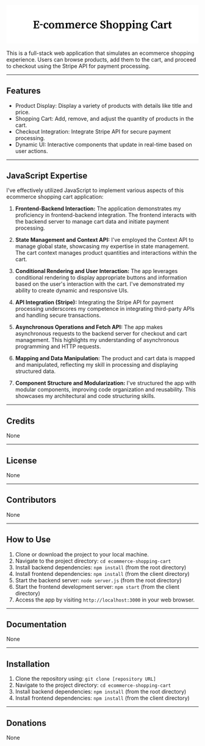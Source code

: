 ![Ecommerce Shopping Cart](store/public/as.png)

This is a full-stack web application that simulates an ecommerce shopping experience. Users can browse products, add them to the cart, and proceed to checkout using the Stripe API for payment processing.

---

## Features

- Product Display: Display a variety of products with details like title and price.
- Shopping Cart: Add, remove, and adjust the quantity of products in the cart.
- Checkout Integration: Integrate Stripe API for secure payment processing.
- Dynamic UI: Interactive components that update in real-time based on user actions.

---

## JavaScript Expertise

I've effectively utilized JavaScript to implement various aspects of this ecommerce shopping cart application:

1. **Frontend-Backend Interaction:**
   The application demonstrates my proficiency in frontend-backend integration. The frontend interacts with the backend server to manage cart data and initiate payment processing.

2. **State Management and Context API:**
   I've employed the Context API to manage global state, showcasing my expertise in state management. The cart context manages product quantities and interactions within the cart.

3. **Conditional Rendering and User Interaction:**
   The app leverages conditional rendering to display appropriate buttons and information based on the user's interaction with the cart. I've demonstrated my ability to create dynamic and responsive UIs.

4. **API Integration (Stripe):**
   Integrating the Stripe API for payment processing underscores my competence in integrating third-party APIs and handling secure transactions.

5. **Asynchronous Operations and Fetch API:**
   The app makes asynchronous requests to the backend server for checkout and cart management. This highlights my understanding of asynchronous programming and HTTP requests.

6. **Mapping and Data Manipulation:**
   The product and cart data is mapped and manipulated, reflecting my skill in processing and displaying structured data.

7. **Component Structure and Modularization:**
   I've structured the app with modular components, improving code organization and reusability. This showcases my architectural and code structuring skills.

---

## Credits

None

---

## License

None

---

## Contributors

None

---

## How to Use

1. Clone or download the project to your local machine.
2. Navigate to the project directory: `cd ecommerce-shopping-cart`
3. Install backend dependencies: `npm install` (from the root directory)
4. Install frontend dependencies: `npm install` (from the client directory)
5. Start the backend server: `node server.js` (from the root directory)
6. Start the frontend development server: `npm start` (from the client directory)
7. Access the app by visiting `http://localhost:3000` in your web browser.

---

## Documentation 

None

---

## Installation

1. Clone the repository using: `git clone [repository URL]`
2. Navigate to the project directory: `cd ecommerce-shopping-cart`
3. Install backend dependencies: `npm install` (from the root directory)
4. Install frontend dependencies: `npm install` (from the client directory)

---

## Donations

None
